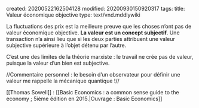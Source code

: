 created: 20200522162504128
modified: 20200930150920317
tags: 
title: Valeur économique objective
type: text/vnd.mddlywiki

La fluctuations des prix est la meilleure preuve que les choses n’ont pas de valeur économique objective. **La valeur est un concept subjectif.** Une transaction n’a ainsi lieu que si les deux parties attribuent une valeur subjective supérieure à l’objet détenu par l’autre. 

C’est une des limites de la théorie marxiste : le travail ne crée pas de valeur, puisque la valeur d’un bien est subjective.

//Commentaire personnel : le besoin d’un observateur pour définir une valeur me rappelle la mécanique quantique !//

<div class="bbtPdP">
[[Thomas Sowell]] : [[Basic Economics : a common sense guide to the economy ; 5ième édition en 2015.|Ouvrage : Basic Economics]]</div>